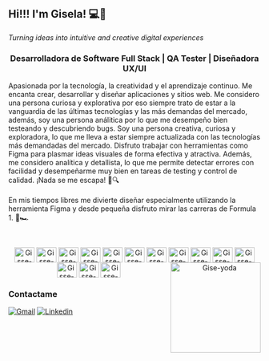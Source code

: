 ## Hi!!! I'm Gisela! 💻🎨
<i>Turning ideas into intuitive and creative digital experiences</i>

<div>
    <h3 align="center"><strong>Desarrolladora de Software Full Stack | QA Tester | Diseñadora UX/UI</strong></h3>
    <p>
        Apasionada por la tecnología, la creatividad y el aprendizaje continuo. Me encanta crear, desarrollar y diseñar aplicaciones y sitios web. Me considero una persona curiosa y explorativa por eso siempre trato de estar a la vanguardia de las últimas tecnologías y las más demandas del mercado, además, soy una persona análitica por lo que me desempeño bien testeando y descubriendo bugs. Soy una persona creativa, curiosa y exploradora, lo que me lleva a estar siempre actualizada con las tecnologías más demandadas del mercado. Disfruto trabajar con herramientas como Figma para plasmar ideas visuales de forma efectiva y atractiva. Además, me considero analítica y detallista, lo que me permite detectar errores con facilidad y desempeñarme muy bien en tareas de testing y control de calidad. ¡Nada se me escapa! 🐞🔍 
</br>
</br>
    En mis tiempos libres me divierte diseñar especialmente utilizando la herramienta Figma y desde pequeña disfruto mirar las carreras de Formula 1. 🏁🏎️
    </p>
</div>

<div style="display: inline_block"><br>
    <p align="center">
        <img align="center" height="30" width="40" alt="Gisse-HTML" src="https://cdn.jsdelivr.net/gh/devicons/devicon/icons/html5/html5-original.svg" > 
        <img align="center" height="30" width="40" alt="Gisse-CSS" src="https://cdn.jsdelivr.net/gh/devicons/devicon/icons/css3/css3-original.svg" > 
        <img align="center" height="30" width="40" alt="Gisse-B" src="https://cdn.jsdelivr.net/gh/devicons/devicon/icons/bootstrap/bootstrap-original.svg" >
        <img align="center" height="30" width="40" alt="Gisse-JS" src="https://cdn.jsdelivr.net/gh/devicons/devicon/icons/javascript/javascript-original.svg" >  
        <img align="center" height="30" width="40" alt="Gisse-Python" src="https://cdn.jsdelivr.net/gh/devicons/devicon/icons/python/python-original.svg" >
        <img align="center" height="30" width="40" alt="Gisse-Figma" src="https://cdn.jsdelivr.net/gh/devicons/devicon/icons/figma/figma-original.svg" />
        <img align="center" height="30" width="40" alt="Gisse-Adobe" src="https://cdn.jsdelivr.net/gh/devicons/devicon/icons/illustrator/illustrator-line.svg" />
        <img align="center" height="30" width="40" alt="Gisse-Csharp" src="https://cdn.jsdelivr.net/gh/devicons/devicon/icons/csharp/csharp-original.svg" />
        <img align="center" height="30" width="40" alt="Gisse-PHP" src="https://cdn.jsdelivr.net/gh/devicons/devicon/icons/php/php-original.svg" >
        <img align="center" height="30" width="40" alt="Gisse-React" src="https://cdn.jsdelivr.net/gh/devicons/devicon/icons/react/react-original.svg" >
        <img align="center" height="30" width="40" alt="Gisse-Nodejs" src="https://cdn.jsdelivr.net/gh/devicons/devicon/icons/nodejs/nodejs-original.svg" >
        <img align="center" height="30" width="40" alt="Gisse-MySQL" src="https://cdn.jsdelivr.net/gh/devicons/devicon/icons/mysql/mysql-original.svg" >
        <img align="center" height="30" width="40" alt="Gisse-Django" src="https://cdn.jsdelivr.net/gh/devicons/devicon/icons/django/django-plain.svg" >
        <img align="center" height="30" width="40" alt="Gisse-Linux" src="https://cdn.jsdelivr.net/gh/devicons/devicon/icons/linux/linux-original.svg" >
        <img align="right" height="180px" alt="Gise-yoda" src="https://user-images.githubusercontent.com/103209971/196929944-37c63c4b-e03e-4512-9ce0-21ab452a2786.png">
    </p>
</div>

<div>
    <h3>Contactame</h3>
    <a href="mailto:gisela.s.colmeiro@gmail.com" target="_blank"><img src="https://img.shields.io/badge/Gmail-D14836?style=for-the-badge&logo=gmail&logoColor=white" alt="Gmail"></a>
    <a href="http://linkedin.com/in/giselacolmeiro" target="_blank"><img src="https://img.shields.io/badge/LinkedIn-0077B5?style=for-the-badge&logo=linkedin&logoColor=white" alt="Linkedin"></a>
</div>
